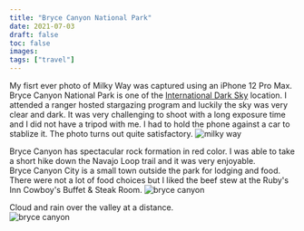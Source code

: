 ```yaml
---
title: "Bryce Canyon National Park"
date: 2021-07-03
draft: false
toc: false
images:
tags: ["travel"] 
---
```


My fisrt ever photo of Milky Way was captured using an iPhone 12 Pro Max. Bryce Canyon National Park is one of the [International Dark Sky](https://darksky.org/) location. I attended a ranger hosted stargazing program and luckily the sky was very clear and dark. It was very challenging to shoot with a long exposure time and I did not have a tripod with me. I had to hold the phone against a car to stablize it. The photo turns out quite satisfactory.
![milky way](/bryce/bryce-milkyway.jpg)  


Bryce Canyon has spectacular rock formation in red color. I was able to take a short hike down the Navajo Loop trail and it was very enjoyable.  
Bryce Canyon City is a small town outside the park for lodging and food. There were not a lot of food choices but I liked the beef stew at the Ruby's Inn Cowboy's Buffet & Steak Room.
![bryce canyon](/bryce/bryce.jpg)  


Cloud and rain over the valley at a distance.  
![bryce canyon](/bryce/bryce2.jpg)  

